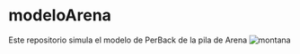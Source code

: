 # modeloArena
Este repositorio simula el modelo de PerBack de la pila de Arena
![montana](https://user-images.githubusercontent.com/54283472/138575300-98c5ff7a-3b94-47ce-905e-41e3d4aa7f33.png)
